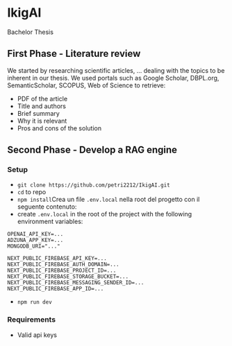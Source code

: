 # IkigAI
Bachelor Thesis

## First Phase - Literature review 

We started by researching scientific articles, ... dealing with the topics to be inherent in our thesis.
We used portals such as Google Scholar, DBPL.org, SemanticScholar, SCOPUS, Web of Science to retrieve:
- PDF of the article
- Title and authors
- Brief summary
- Why it is relevant
- Pros and cons of the solution

## Second Phase - Develop a RAG engine

### Setup

- `git clone https://github.com/petri2212/IkigAI.git`
- `cd` to repo
- `npm install`Crea un file `.env.local` nella root del progetto con il seguente contenuto:
- create `.env.local` in the root of the project with the following environment variables:
```
OPENAI_API_KEY=...
ADZUNA_APP_KEY=...
MONGODB_URI="..."

NEXT_PUBLIC_FIREBASE_API_KEY=...
NEXT_PUBLIC_FIREBASE_AUTH_DOMAIN=...
NEXT_PUBLIC_FIREBASE_PROJECT_ID=...
NEXT_PUBLIC_FIREBASE_STORAGE_BUCKET=...
NEXT_PUBLIC_FIREBASE_MESSAGING_SENDER_ID=...
NEXT_PUBLIC_FIREBASE_APP_ID=...
```
- `npm run dev`

### Requirements

- Valid api keys

